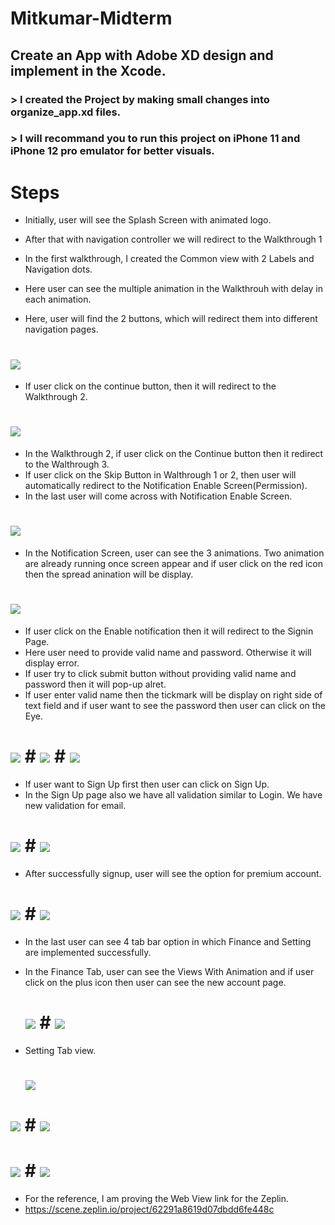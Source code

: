 # Mitkumar-Midterm

## Create an App with Adobe XD design and implement in the Xcode.

  ### > I created the Project by making small changes into organize_app.xd files.

  ### > **I will recommand you to run this project on iPhone 11 and iPhone 12 pro emulator for better visuals.**

# Steps

+ Initially, user will see the Splash Screen with animated logo.

+ After that with navigation controller we will redirect to the Walkthrough 1
+ In the first walkthrough, I created the Common view with 2 Labels and Navigation dots.
+ Here user can see the multiple animation in the Walkthrouh with delay in each animation.
+ Here, user will find the 2 buttons, which will redirect them into different navigation pages.
 # ![](Walkthrough1.PNG)

+ If user click on the continue button, then it will redirect to the Walkthrough 2.
 # ![](Walkthrough2.PNG)

+ In the Walkthrough 2, if user click on the Continue button then it redirect to the Walthrough 3.
+ If user click on the Skip Button in Walthrough 1 or 2, then user will automatically redirect to the Notification Enable Screen(Permission).
+ In the last user will come across with Notification Enable Screen.
  
 # ![](Walkthrough3.PNG) 

+ In the Notification Screen, user can see the 3 animations. Two animation are already running once screen appear and if user click on the red icon then the spread anination will be display.
  
 # ![](Notification.PNG)

+ If user click on the Enable notification then it will redirect to the Signin Page.
+ Here user need to provide valid name and password. Otherwise it will display error.
+ If user try to click submit button without providing valid name and password then it will pop-up alret.
+ If user enter valid name then the tickmark will be display on right side of text field and if user want to see the password then user can click on the Eye.
  
 # ![](Login1.PNG)                   # ![](Login2.PNG)                      # ![](Login3.PNG)

+ If user want to Sign Up first then user can click on Sign Up.
+ In the Sign Up page also we have all validation similar to Login. We have new validation for email.
  
 # ![](Signup1.PNG)                  # ![](Signup2.PNG)


+ After successfully signup, user will see the option for premium account.
 # ![](Premium1.PNG)                  # ![](Premium2.PNG)

+ In the last user can see 4 tab bar option in which Finance and Setting are implemented successfully.
+ In the Finance Tab, user can see the Views With Animation and if user click on the plus icon then user can see the new account page.
    # ![](Finance1.PNG)                  # ![](Finance2.PNG)

+ Setting Tab view.
     # ![](Seting.PNG)

 # ![](Zeplin-1-Mitkumar.PNG)        # ![](Zeplin-2-Mitkumar.PNG)

 # ![](Zeplin-3-Mitkumar.PNG)        # ![](Zeplin-4-Mitkumar.PNG)

 - For the reference, I am proving the Web View link for the Zeplin.
 - https://scene.zeplin.io/project/62291a8619d07dbdd6fe448c
